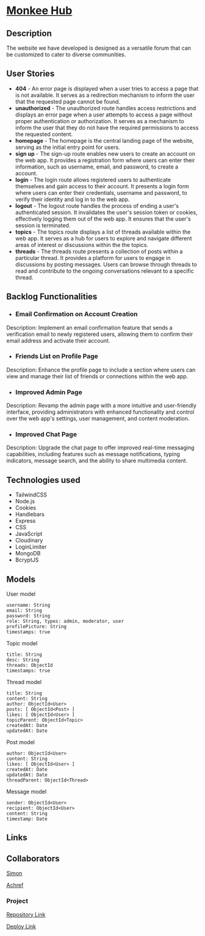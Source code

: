 # [Monkee Hub](https://monkee-hub.cyclic.app/)

## Description

The website we have developed is designed as a versatile forum that can be customized to cater to diverse communities.
 
## User Stories

- **404** - An error page is displayed when a user tries to access a page that is not available. It serves as a redirection mechanism to inform the user that the requested page cannot be found.
- **unauthorized** - The unauthorized route handles access restrictions and displays an error page when a user attempts to access a page without proper authentication or authorization. It serves as a mechanism to inform the user that they do not have the required permissions to access the requested content.
- **homepage** - The homepage is the central landing page of the website, serving as the initial entry point for users.
- **sign up** - The sign-up route enables new users to create an account on the web app. It provides a registration form where users can enter their information, such as username, email, and password, to create a account.
- **login** - The login route allows registered users to authenticate themselves and gain access to their account. It presents a login form where users can enter their credentials, username and password, to verify their identity and log in to the web app.
- **logout** - The logout route handles the process of ending a user's authenticated session. It invalidates the user's session token or cookies, effectively logging them out of the web app. It ensures that the user's session is terminated.
- **topics** - The topics route displays a list of threads available within the web app. It serves as a hub for users to explore and navigate different areas of interest or discussions within the the topics. 
- **threads** - The threads route presents a collection of posts within a particular thread. It provides a platform for users to engage in discussions by posting messages. Users can browse through threads to read and contribute to the ongoing conversations relevant to a specific thread.

## Backlog Functionalities

- ### Email Confirmation on Account Creation
Description: Implement an email confirmation feature that sends a verification email to newly registered users, allowing them to confirm their email address and activate their account.
- ### Friends List on Profile Page
Description: Enhance the profile page to include a section where users can view and manage their list of friends or connections within the web app.
- ### Improved Admin Page
Description: Revamp the admin page with a more intuitive and user-friendly interface, providing administrators with enhanced functionality and control over the web app's settings, user management, and content moderation.
- ### Improved Chat Page
Description: Upgrade the chat page to offer improved real-time messaging capabilities, including features such as message notifications, typing indicators, message search, and the ability to share multimedia content.

## Technologies used

- TailwindCSS
- Node.js
- Cookies
- Handlebars
- Express
- CSS
- JavaScript
- Cloudinary
- LoginLimiter
- MongoDB
- BcryptJS

## Models

User model
```
username: String
email: String
password: String
role: String, types: admin, moderator, user
profilePicture: String
timestamps: true
```

Topic model
```
title: String
desc: String
threads: ObjectId
timestamps: true
```

Thread model
```
title: String
content: String
author: ObjectId<User>
posts: [ ObjectId<Post> ]
likes: [ ObjectId<User> ]
topicParent: ObjectId<Topic>
createdAt: Date
updatedAt: Date
```

Post model
```
author: ObjectId<User>
content: String
likes: [ ObjectId<User> ]
createdAt: Date
updatedAt: Date
threadParent: ObjectId<Thread>
```

Message model
```
sender: ObjectId<User>
recipient: ObjectId<User>
content: String
timestamp: Date
``` 

## Links

## Collaborators

[Simon](https://github.com/SimonBjorkberg)

[Achref](https://github.com/achref95)

### Project

[Repository Link](https://github.com/SimonBjorkberg/Project-2)

[Deploy Link](https://monkee-hub.cyclic.app/)
